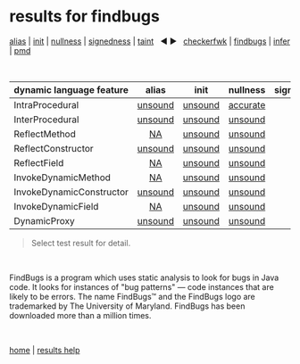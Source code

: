 # results for findbugs

[alias](https://github.com/michaelemery/staticanalysis/blob/master/results/alias/README.md) | [init](https://github.com/michaelemery/staticanalysis/blob/master/results/init/README.md) | [nullness](https://github.com/michaelemery/staticanalysis/blob/master/results/nullness/README.md) | [signedness](https://github.com/michaelemery/staticanalysis/blob/master/results/signedness/README.md) | [taint](https://github.com/michaelemery/staticanalysis/blob/master/results/taint/README.md) &nbsp; &#x25c0; &#x25b6; &nbsp; [checkerfwk](https://github.com/michaelemery/staticanalysis/blob/master/results/tool/checkerframework.md) | [findbugs](https://github.com/michaelemery/staticanalysis/blob/master/results/tool/findbugs.md) | [infer](https://github.com/michaelemery/staticanalysis/blob/master/results/tool/infer.md) | [pmd](https://github.com/michaelemery/staticanalysis/blob/master/results/tool/pmd.md)

<br>

| dynamic language feature | alias | init | nullness | signedness | taint |
| --- | :---: | :---: | :---: | :---: | :---: |
| IntraProcedural | [unsound](https://github.com/michaelemery/staticanalysis/blob/master/results/alias/findbugs.md#IntraProcedural) | [unsound](https://github.com/michaelemery/staticanalysis/blob/master/results/init/findbugs.md#IntraProcedural) | [accurate](https://github.com/michaelemery/staticanalysis/blob/master/results/nullness/findbugs.md#IntraProcedural)  |  |  |
| InterProcedural | [unsound](https://github.com/michaelemery/staticanalysis/blob/master/results/alias/findbugs.md#InterProcedural) | [unsound](https://github.com/michaelemery/staticanalysis/blob/master/results/init/findbugs.md#InterProcedural) | [unsound](https://github.com/michaelemery/staticanalysis/blob/master/results/nullness/findbugs.md#InterProcedural) |  |  |
| ReflectMethod | [NA](https://github.com/michaelemery/staticanalysis/blob/master/results/alias/findbugs.md#ReflectMethod) | [unsound](https://github.com/michaelemery/staticanalysis/blob/master/results/init/findbugs.md#ReflectMethod) | [unsound](https://github.com/michaelemery/staticanalysis/blob/master/results/nullness/findbugs.md#ReflectMethod) |  |  |
| ReflectConstructor | [unsound](https://github.com/michaelemery/staticanalysis/blob/master/results/alias/findbugs.md#ReflectConstructor) | [unsound](https://github.com/michaelemery/staticanalysis/blob/master/results/init/findbugs.md#ReflectConstructor) | [unsound](https://github.com/michaelemery/staticanalysis/blob/master/results/nullness/findbugs.md#ReflectConstructor) |  |  |
| ReflectField | [NA](https://github.com/michaelemery/staticanalysis/blob/master/results/alias/findbugs.md#ReflectField) | [unsound](https://github.com/michaelemery/staticanalysis/blob/master/results/init/findbugs.md#ReflectField) | [unsound](https://github.com/michaelemery/staticanalysis/blob/master/results/nullness/findbugs.md#ReflectField) |  |  |
| InvokeDynamicMethod | [NA](https://github.com/michaelemery/staticanalysis/blob/master/results/alias/findbugs.md#InvokeDynamicMethod) | [unsound](https://github.com/michaelemery/staticanalysis/blob/master/results/init/findbugs.md#InvokeDynamicMethod) | [unsound](https://github.com/michaelemery/staticanalysis/blob/master/results/nullness/findbugs.md#InvokeDynamicMethod) |  |  |
| InvokeDynamicConstructor | [unsound](https://github.com/michaelemery/staticanalysis/blob/master/results/alias/findbugs.md#InvokeDynamicConstructor) | [unsound](https://github.com/michaelemery/staticanalysis/blob/master/results/init/findbugs.md#InvokeDynamicConstructor) | [unsound](https://github.com/michaelemery/staticanalysis/blob/master/results/nullness/findbugs.md#InvokeDynamicConstructor) |  |  |
| InvokeDynamicField | [NA](https://github.com/michaelemery/staticanalysis/blob/master/results/alias/findbugs.md#InvokeDynamicField) | [unsound](https://github.com/michaelemery/staticanalysis/blob/master/results/init/findbugs.md#InvokeDynamicField) | [unsound](https://github.com/michaelemery/staticanalysis/blob/master/results/nullness/findbugs.md#InvokeDynamicField) |  |  |
| DynamicProxy | [unsound](https://github.com/michaelemery/staticanalysis/blob/master/results/alias/findbugs.md#DynamicProxy) | [unsound](https://github.com/michaelemery/staticanalysis/blob/master/results/init/findbugs.md#DynamicProxy) | [unsound](https://github.com/michaelemery/staticanalysis/blob/master/results/nullness/findbugs.md#DynamicProxy) |  |  |

> Select test result for detail.

<br>

FindBugs is a program which uses static analysis to look for bugs in Java code. It looks for instances of "bug patterns" — code instances that are likely to be errors. The name FindBugs™ and the FindBugs logo are trademarked by The University of Maryland. FindBugs has been downloaded more than a million times.

<br>

[home](https://github.com/michaelemery/staticanalysis) | [results help](https://github.com/michaelemery/staticanalysis/blob/master/results/README.md)

